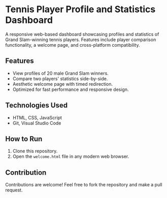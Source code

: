 # Tennis Player Profile and Statistics Dashboard
A responsive web-based dashboard showcasing profiles and statistics of Grand Slam-winning tennis players. Features include player comparison functionality, a welcome page, and cross-platform compatibility.

## Features
- View profiles of 20 male Grand Slam winners.
- Compare two players' statistics side-by-side.
- Aesthetic welcome page with timed redirection.
- Optimized for fast performance and responsive design.

## Technologies Used
- HTML, CSS, JavaScript
- Git, Visual Studio Code

## How to Run
1. Clone this repository.
2. Open the `welcome.html` file in any modern web browser.

## Contribution
Contributions are welcome! Feel free to fork the repository and make a pull request.

